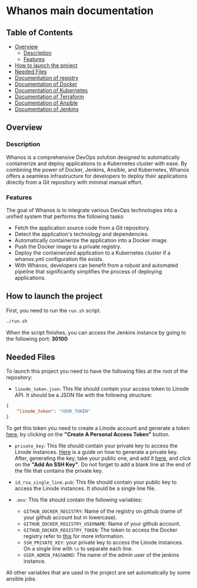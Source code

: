 # Whanos main documentation

## Table of Contents
- [Overview](#overview)
  - [Description](#description)
  - [Features](#features)
- [How to launch the project](#how-to-launch-the-project)
- [Needed Files](#needed-files)
- [Documentation of registry](./docs/registry.md)
- [Documentation of Docker](./docs/dockerDocs.md)
- [Documentation of Kubernetes](./docs/docKubernetes.md)
- [Documentation of Terraform](./docs/docTerraform.md)
- [Documentation of Ansible](./docs/docAnsible.md)
- [Documentation of Jenkins](./docs/docJenkins.md)

## Overview

### Description
Whanos is a comprehensive DevOps solution designed to automatically containerize and deploy applications to a Kubernetes cluster with ease. By combining the power of Docker, Jenkins, Ansible, and Kubernetes, Whanos offers a seamless infrastructure for developers to deploy their applications directly from a Git repository with minimal manual effort.

### Features
The goal of Whanos is to integrate various DevOps technologies into a unified system that performs the following tasks:

- Fetch the application source code from a Git repository.
- Detect the application's technology and dependencies.
- Automatically containerize the application into a Docker image.
- Push the Docker image to a private registry.
- Deploy the containerized application to a Kubernetes cluster if a whanos.yml configuration file exists.
- With Whanos, developers can benefit from a robust and automated pipeline that significantly simplifies the process of deploying applications.

## How to launch the project
First, you need to run the `run.sh` script.
```bash
./run.sh
```
When the script finishes, you can access the Jenkins instance by going to the following port: **30100**

## Needed Files
To launch this project you need to have the following files at the root of the repository:

- `linode_token.json`: This file should contain your access token to Linode API. It should be a JSON file with the following structure:
```json
{
    "linode_token": "YOUR_TOKEN"
}
```
To get this token you need to create a Linode account and generate a token [here](https://cloud.linode.com/profile/tokens), by clicking on the **"Create A Personal Access Token"** button.

- `private_key`: This file should contain your private key to access the Linode instances. [Here](https://docs.github.com/en/authentication/connecting-to-github-with-ssh/generating-a-new-ssh-key-and-adding-it-to-the-ssh-agent) is a guide on how to generate a private key. After, generating the key, take your public one, and add it [here](https://cloud.linode.com/profile/keys), and click on the **"Add An SSH Key"**. Do not forget to add a blank line at the end of the file that contains the private key.

- `id_rsa_single_line.pub`: This file should contain your public key to access the Linode instances. It should be a single line file.

- `.env`: This file should contain the following variables:
    - `GITHUB_DOCKER_REGISTRY`: Name of the registry on github (name of your github account but in lowercase).
    - `GITHUB_DOCKER_REGISTRY_USERNAME`: Name of your github account.
    - `GITHUB_DOCKER_REGISTRY_TOKEN`: The token to access the Docker registry refer to [this](./docs/registry.md) for more information.
    - `SSH_PRIVATE_KEY`: your private key to access the Linode instances. On a single line with `\n` to separate each line.
    - `USER_ADMIN_PASSWORD`: The name of the admin user of the jenkins instance.

All other variables that are used in the project are set automatically by some ansible jobs.
